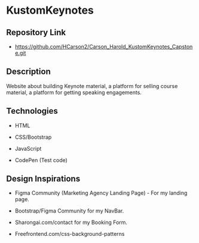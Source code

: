 # KustomKeynotes

## Repository Link

- https://github.com/HCarson2/Carson_Harold_KustomKeynotes_Capstone.git

## Description

Website about building Keynote material, a platform for selling course material, a platform for getting speaking engagements.

## Technologies

- HTML

- CSS/Bootstrap

- JavaScript

- CodePen (Test code)

## Design Inspirations

- Figma Community (Marketing Agency Landing Page) - For my landing page.

- Bootstrap/Figma Community for my NavBar.

- Sharongai.com/contact for my Booking Form.

- Freefrontend.com/css-background-patterns


